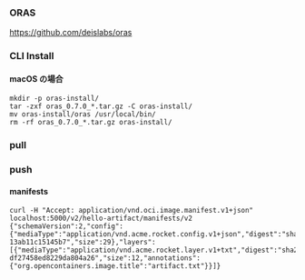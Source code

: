 ### ORAS

https://github.com/deislabs/oras


### CLI Install

#### macOS の場合
```
mkdir -p oras-install/
tar -zxf oras_0.7.0_*.tar.gz -C oras-install/
mv oras-install/oras /usr/local/bin/
rm -rf oras_0.7.0_*.tar.gz oras-install/
```

### pull

### push

#### manifests
```
curl -H "Accept: application/vnd.oci.image.manifest.v1+json" localhost:5000/v2/hello-artifact/manifests/v2
{"schemaVersion":2,"config":{"mediaType":"application/vnd.acme.rocket.config.v1+json","digest":"sha256:98df5c495df63132fb26e1066eb3bee4e4d72973da11b4e4e5
13ab11c15145b7","size":29},"layers":[{"mediaType":"application/vnd.acme.rocket.layer.v1+txt","digest":"sha256:d2a84f4b8b650937ec8f73cd8be2c74add5a911ba64
df27458ed8229da804a26","size":12,"annotations":{"org.opencontainers.image.title":"artifact.txt"}}]}
```